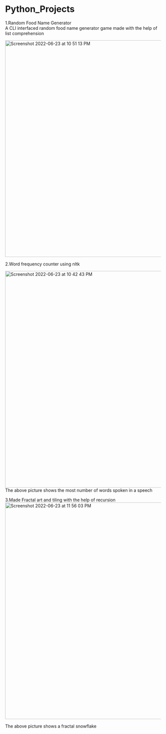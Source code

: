 # Python_Projects
1.Random Food Name Generator  
A CLI interfaced random food name generator game made with the help of list comprehension

<img width="700" alt="Screenshot 2022-06-23 at 10 51 13 PM" src="https://user-images.githubusercontent.com/73593914/175358058-8b3a9f22-e349-4cd0-ac9c-79a78ae360e9.png">

2.Word frequency counter using nltk 

<img width="700" alt="Screenshot 2022-06-23 at 10 42 43 PM" src="https://user-images.githubusercontent.com/73593914/175356452-0e5e8299-b7c6-4810-baaf-06ce65b85fad.png">
The above picture shows the most number of words spoken in a speech 


3.Made Fractal art and tiling with the help of recursion
<img width="700" alt="Screenshot 2022-06-23 at 11 56 03 PM" src="https://user-images.githubusercontent.com/73593914/175369408-40ff2bf4-f81f-439b-85a3-16a2816a29cf.png">



The above picture shows a fractal snowflake 

